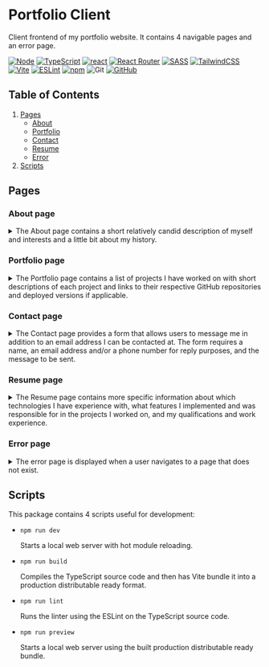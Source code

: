 # Portfolio Client

Client frontend of my portfolio website. It contains 4 navigable pages and an
error page.

[![Node][node shield]][node website]
[![TypeScript][typescript shield]][typescript website]
[![react][react shield]][react website]
[![React Router][react router shield]][react router website]
[![SASS][sass shield]][sass website]
[![TailwindCSS][tailwind shield]][tailwind website]
[![Vite][vite shield]][vite website]
[![ESLint][eslint shield]][typescript eslint website]
[![npm][npm shield]][npm website]
![Git][git shield]
[![GitHub][github shield]][github repo]

## Table of Contents

1. [Pages](#pages)
    - [About](#about-page)
    - [Portfolio](#portfolio-page)
    - [Contact](#contact-page)
    - [Resume](#resume-page)
    - [Error](#error-page)
1. [Scripts](#scripts)

## Pages

### About page

<details>
<summary>
  The About page contains a short relatively candid description of myself and
  interests and a little bit about my history.
</summary>

![about page](./docs/about_page.png "About page")
</details>

### Portfolio page

<details>
<summary>
  The Portfolio page contains a list of projects I have worked on with short
  descriptions of each project and links to their respective GitHub repositories
  and deployed versions if applicable.
</summary>

![portfolio page](./docs/portfolio_page.png "Portfolio page")
</details>

### Contact page

<details>
<summary>
  The Contact page provides a form that allows users to message me in addition to
  an email address I can be contacted at. The form requires a name, an email
  address and/or a phone number for reply purposes, and the message to be sent.
</summary>

![contact page](./docs/contact_page.png "Contact page")
</details>

### Resume page

<details>
<summary>
  The Resume page contains more specific information about which technologies I
  have experience with, what features I implemented and was responsible for in
  the projects I worked on, and my qualifications and work experience.
</summary>

![resume page](./docs/resume_page.png "Resume page")
</details>

### Error page

<details>
<summary>
  The error page is displayed when a user navigates to a page that does not exist.
</summary>

![error page](./docs/error_page.png "Error page")
</details>

## Scripts

This package contains 4 scripts useful for development:

- `npm run dev`

  Starts a local web server with hot module reloading.

- `npm run build`

  Compiles the TypeScript source code and then has Vite bundle it into a
  production distributable ready format.

- `npm run lint`

  Runs the linter using the ESLint on the TypeScript source code.

- `npm run preview`

  Starts a local web server using the built production distributable ready
  bundle.

[node shield]: https://img.shields.io/badge/node.js-6DA55F?style=for-the-badge&logo=node.js&logoColor=white "node"
[node website]: https://nodejs.org/en/about "node"
[typescript shield]: https://img.shields.io/badge/typescript-%23007ACC.svg?style=for-the-badge&logo=typescript&logoColor=white "TypeScript"
[typescript website]: https://www.typescriptlang.org/ "TypeScript"
[sass shield]: https://img.shields.io/badge/SASS-hotpink.svg?style=for-the-badge&logo=SASS&logoColor=white "SASS"
[sass website]: https://sass-lang.com/ "SASS"
[react shield]: https://img.shields.io/badge/react-%2320232a.svg?style=for-the-badge&logo=react&logoColor=%2361DAFB "React"
[react website]: https://react.dev/ "React"
[react router shield]: https://img.shields.io/badge/React_Router-CA4245?style=for-the-badge&logo=react-router&logoColor=white "React Router"
[react router website]: https://www.npmjs.com/package/react-router "React Router"
[tailwind shield]: https://img.shields.io/badge/tailwindcss-%2338B2AC.svg?style=for-the-badge&logo=tailwind-css&logoColor=white "TailwindCSS"
[tailwind website]: https://tailwindcss.com "TailwindCSS"
[vite shield]: https://img.shields.io/badge/vite-%23646CFF.svg?style=for-the-badge&logo=vite&logoColor=white "Vite"
[vite website]: https://vitejs.dev "Vite"
[eslint shield]: https://img.shields.io/badge/ESLint-4B3263?style=for-the-badge&logo=eslint&logoColor=white "TypeScript ESLint"
[typescript eslint website]: https://typescript-eslint.io/ "TypeScript ESLint"
[npm shield]: https://img.shields.io/badge/NPM-%23CB3837.svg?style=for-the-badge&logo=npm&logoColor=white "npm"
[npm website]: https://www.npmjs.com/ "npm"
[git shield]: https://img.shields.io/badge/git-%23F05033.svg?style=for-the-badge&logo=git&logoColor=white "Git"
[github shield]: https://img.shields.io/badge/github-%23121011.svg?style=for-the-badge&logo=github&logoColor=white "github"
[github repo]: https://github.com/SnapperGee/portfolio-client "GitHub repo"
